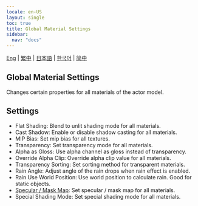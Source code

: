 ```yaml
---
locale: en-US
layout: single
toc: true
title: Global Material Settings
sidebar:
  nav: "docs"
---
```

[Eng](/dancexr/features/material_global) | [繁中](/tw/dancexr/features/material_global) | [日本語](/jp/dancexr/features/material_global) | [한국어](/kr/dancexr/features/material_global) | [简中](/zh/dancexr/features/material_global)


## Global Material Settings
Changes certain properties for all materials of the actor model.

## Settings
* Flat Shading: Blend to unlit shading mode for all materials.
* Cast Shadow: Enable or disable shadow casting for all materials.
* MIP Bias: Set mip bias for all textures.
* Transparency: Set transparency mode for all materials.
* Alpha as Gloss: Use alpha channel as gloss instead of transparency.
* Override Alpha Clip: Override alpha clip value for all materials.
* Transparency Sorting: Set sorting method for transparent materials.
* Rain Angle: Adjust angle of the rain drops when rain effect is enabled.
* Rain Use World Position: Use world position to calculate rain. Good for static objects.
* [Specular / Mask Map](specular_map.md): Set specular / mask map for all materials.
* Special Shading Mode: Set special shading mode for all materials.